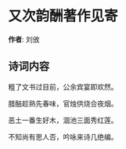# 又次韵酬著作见寄

**作者**: 刘攽

## 诗词内容

粗了文书过目前，公余宾宴即欢然。

腊醅趁熟先春味，官烛供烧合夜烟。

恶土一番生好木，涸池三面秀红莲。

不知尚有思人否，吟咏来诗几绝编。

